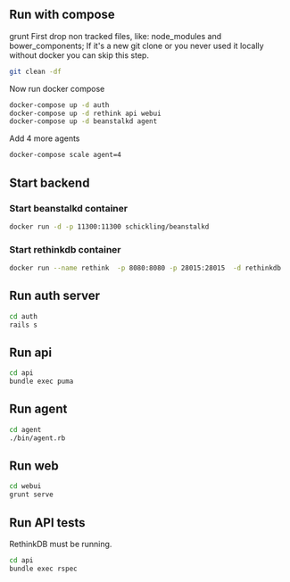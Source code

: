 ## Run with compose

grunt First drop non tracked files, like: node_modules and bower_components; If it's a new git clone or you never used it locally without docker you can skip this step.

```bash
git clean -df
```
Now run docker compose

```bash
docker-compose up -d auth
docker-compose up -d rethink api webui
docker-compose up -d beanstalkd agent
```

Add 4 more agents

```bash
docker-compose scale agent=4
```

## Start backend

### Start beanstalkd container
```bash
docker run -d -p 11300:11300 schickling/beanstalkd
```

### Start rethinkdb container
```bash
docker run --name rethink  -p 8080:8080 -p 28015:28015  -d rethinkdb
```

## Run auth server
```bash
cd auth
rails s
```

## Run api
```bash
cd api
bundle exec puma
```

## Run agent
```bash
cd agent
./bin/agent.rb
```

## Run web
```bash
cd webui
grunt serve
```

## Run API tests

RethinkDB must be running.

```bash
cd api
bundle exec rspec
```

